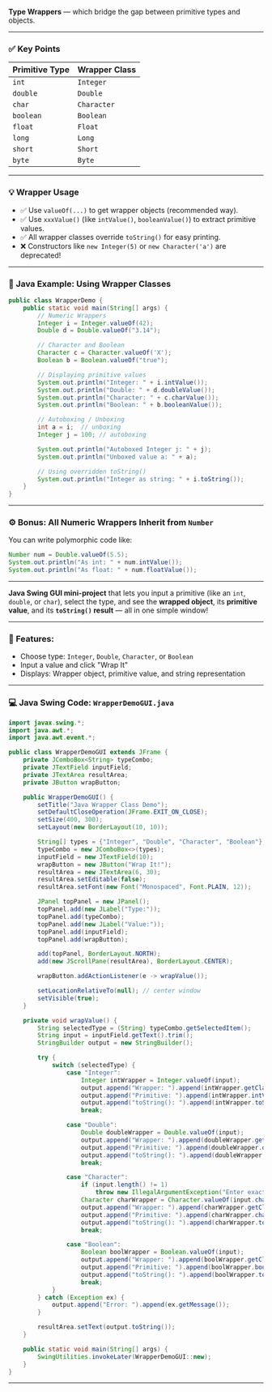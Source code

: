 **Type Wrappers** 
— which bridge the gap between primitive types and objects.

---

### ✅ **Key Points**

| Primitive Type | Wrapper Class |
|----------------|---------------|
| `int`          | `Integer`     |
| `double`       | `Double`      |
| `char`         | `Character`   |
| `boolean`      | `Boolean`     |
| `float`        | `Float`       |
| `long`         | `Long`        |
| `short`        | `Short`       |
| `byte`         | `Byte`        |

---

### 💡 Wrapper Usage

- ✅ Use `valueOf(...)` to get wrapper objects (recommended way).
- ✅ Use `xxxValue()` (like `intValue()`, `booleanValue()`) to extract primitive values.
- ✅ All wrapper classes override `toString()` for easy printing.
- ❌ Constructors like `new Integer(5)` or `new Character('a')` are deprecated!

---

### 🧪 Java Example: Using Wrapper Classes

```java
public class WrapperDemo {
    public static void main(String[] args) {
        // Numeric Wrappers
        Integer i = Integer.valueOf(42);
        Double d = Double.valueOf("3.14");

        // Character and Boolean
        Character c = Character.valueOf('X');
        Boolean b = Boolean.valueOf("true");

        // Displaying primitive values
        System.out.println("Integer: " + i.intValue());
        System.out.println("Double: " + d.doubleValue());
        System.out.println("Character: " + c.charValue());
        System.out.println("Boolean: " + b.booleanValue());

        // Autoboxing / Unboxing
        int a = i;  // unboxing
        Integer j = 100; // autoboxing

        System.out.println("Autoboxed Integer j: " + j);
        System.out.println("Unboxed value a: " + a);

        // Using overridden toString()
        System.out.println("Integer as string: " + i.toString());
    }
}
```

---

### ⚙ Bonus: All Numeric Wrappers Inherit from `Number`

You can write polymorphic code like:

```java
Number num = Double.valueOf(5.5);
System.out.println("As int: " + num.intValue());
System.out.println("As float: " + num.floatValue());
```

---

**Java Swing GUI mini-project** 
that lets you input a primitive (like an `int`, `double`, or `char`), select the type, and see the **wrapped object**, its **primitive value**, and its **`toString()` result** — all in one simple window!

---

### 🧩 Features:
- Choose type: `Integer`, `Double`, `Character`, or `Boolean`
- Input a value and click "Wrap It"
- Displays: Wrapper object, primitive value, and string representation

---

### 💻 Java Swing Code: `WrapperDemoGUI.java`

```java
import javax.swing.*;
import java.awt.*;
import java.awt.event.*;

public class WrapperDemoGUI extends JFrame {
    private JComboBox<String> typeCombo;
    private JTextField inputField;
    private JTextArea resultArea;
    private JButton wrapButton;

    public WrapperDemoGUI() {
        setTitle("Java Wrapper Class Demo");
        setDefaultCloseOperation(JFrame.EXIT_ON_CLOSE);
        setSize(400, 300);
        setLayout(new BorderLayout(10, 10));

        String[] types = {"Integer", "Double", "Character", "Boolean"};
        typeCombo = new JComboBox<>(types);
        inputField = new JTextField(10);
        wrapButton = new JButton("Wrap It!");
        resultArea = new JTextArea(6, 30);
        resultArea.setEditable(false);
        resultArea.setFont(new Font("Monospaced", Font.PLAIN, 12));

        JPanel topPanel = new JPanel();
        topPanel.add(new JLabel("Type:"));
        topPanel.add(typeCombo);
        topPanel.add(new JLabel("Value:"));
        topPanel.add(inputField);
        topPanel.add(wrapButton);

        add(topPanel, BorderLayout.NORTH);
        add(new JScrollPane(resultArea), BorderLayout.CENTER);

        wrapButton.addActionListener(e -> wrapValue());

        setLocationRelativeTo(null); // center window
        setVisible(true);
    }

    private void wrapValue() {
        String selectedType = (String) typeCombo.getSelectedItem();
        String input = inputField.getText().trim();
        StringBuilder output = new StringBuilder();

        try {
            switch (selectedType) {
                case "Integer":
                    Integer intWrapper = Integer.valueOf(input);
                    output.append("Wrapper: ").append(intWrapper.getClass().getSimpleName()).append("\n");
                    output.append("Primitive: ").append(intWrapper.intValue()).append("\n");
                    output.append("toString(): ").append(intWrapper.toString());
                    break;

                case "Double":
                    Double doubleWrapper = Double.valueOf(input);
                    output.append("Wrapper: ").append(doubleWrapper.getClass().getSimpleName()).append("\n");
                    output.append("Primitive: ").append(doubleWrapper.doubleValue()).append("\n");
                    output.append("toString(): ").append(doubleWrapper.toString());
                    break;

                case "Character":
                    if (input.length() != 1)
                        throw new IllegalArgumentException("Enter exactly one character.");
                    Character charWrapper = Character.valueOf(input.charAt(0));
                    output.append("Wrapper: ").append(charWrapper.getClass().getSimpleName()).append("\n");
                    output.append("Primitive: ").append(charWrapper.charValue()).append("\n");
                    output.append("toString(): ").append(charWrapper.toString());
                    break;

                case "Boolean":
                    Boolean boolWrapper = Boolean.valueOf(input);
                    output.append("Wrapper: ").append(boolWrapper.getClass().getSimpleName()).append("\n");
                    output.append("Primitive: ").append(boolWrapper.booleanValue()).append("\n");
                    output.append("toString(): ").append(boolWrapper.toString());
                    break;
            }
        } catch (Exception ex) {
            output.append("Error: ").append(ex.getMessage());
        }

        resultArea.setText(output.toString());
    }

    public static void main(String[] args) {
        SwingUtilities.invokeLater(WrapperDemoGUI::new);
    }
}
```

---

